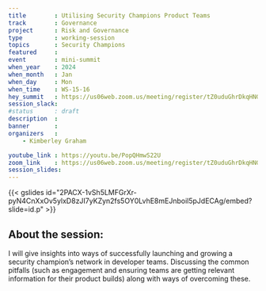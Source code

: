 ```yaml
---
title        : Utilising Security Champions Product Teams
track        : Governance
project      : Risk and Governance
type         : working-session
topics       : Security Champions
featured     :
event        : mini-summit
when_year    : 2024
when_month   : Jan
when_day     : Mon
when_time    : WS-15-16
hey_summit   : https://us06web.zoom.us/meeting/register/tZ0uduGhrDkqHNG-vs9stD5bIgPmYOCCc03P
session_slack:
#status      : draft
description  :
banner       : 
organizers   :
    - Kimberley Graham

youtube_link : https://youtu.be/PopQHmwS22U
zoom_link    : https://us06web.zoom.us/meeting/register/tZ0uduGhrDkqHNG-vs9stD5bIgPmYOCCc03P
session_slides:
---
```

{{< gslides id="2PACX-1vSh5LMFGrXr-pyN4CnXxOv5ylxD8zJI7yKZyn2fs5OY0LvhE8mEJnboil5pJdECAg/embed?slide=id.p" >}}


## About the session:
I will give insights into ways of successfully launching and growing a security champion’s network in developer teams. Discussing the common pitfalls (such as engagement and ensuring teams are getting relevant information for their product builds) along with ways of overcoming these.
